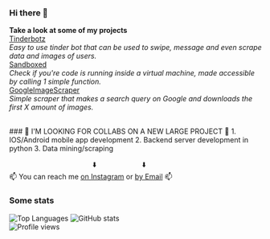 ### Hi there 👋
**Take a look at some of my projects**</br>
[Tinderbotz](https://github.com/frederikme/TinderBotz)</br>
*Easy to use tinder bot that can be used to swipe, message and even scrape data and images of users.*</br>
[Sandboxed](https://github.com/frederikme/sandbox-evasion)</br>
*Check if you're code is running inside a virtual machine, made accessible by calling 1 simple function.*</br>
[GoogleImageScraper](https://github.com/frederikme/GoogleImageScraper)</br>
*Simple scraper that makes a search query on Google and downloads the first X amount of images.*</br>

</br>
### 👯 I'M LOOKING FOR COLLABS ON A NEW LARGE PROJECT 👯
1. IOS/Android mobile app development
2. Backend server development in python
3. Data mining/scraping

&nbsp;&nbsp;&nbsp;&nbsp;&nbsp;&nbsp;&nbsp;&nbsp;&nbsp;&nbsp;&nbsp;&nbsp;&nbsp;&nbsp;&nbsp;&nbsp;&nbsp;&nbsp;&nbsp;&nbsp;&nbsp;&nbsp;&nbsp;&nbsp;&nbsp;&nbsp;&nbsp;&nbsp;&nbsp;&nbsp;&nbsp;&nbsp;&nbsp;&nbsp;&nbsp;&nbsp;&nbsp;&nbsp;&nbsp;&nbsp;&nbsp;&nbsp;⬇️ &nbsp;&nbsp;&nbsp;&nbsp;&nbsp;&nbsp;&nbsp;&nbsp;&nbsp;&nbsp;&nbsp;&nbsp;&nbsp;&nbsp;&nbsp;&nbsp;&nbsp;&nbsp;&nbsp;&nbsp;&nbsp;&nbsp;⬇️</br>
📫 You can reach me [on Instagram](https://www.instagram.com/fredjemees/) or [by Email](mailto:frederik.mees@gmail.com) 📫</br>

### Some stats
![Top Languages](https://github-readme-stats.vercel.app/api/top-langs/?username=frederikme)
![GitHub stats](https://github-readme-stats.vercel.app/api?username=frederikme&show_icons=true)  
![Profile views](https://gpvc.arturio.dev/frederikme)  
